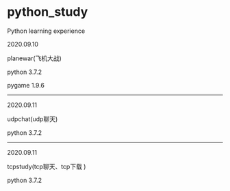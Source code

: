 # python_study
Python learning experience

2020.09.10

planewar(飞机大战)

python 3.7.2

pygame 1.9.6

---
2020.09.11

udpchat(udp聊天)

python 3.7.2

---
2020.09.11

tcpstudy(tcp聊天、tcp下载 )

python 3.7.2
